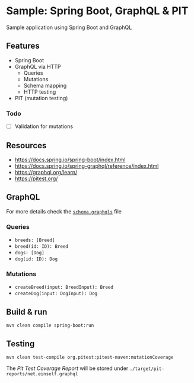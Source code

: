 # Sample: Spring Boot, GraphQL & PIT

Sample application using Spring Boot and GraphQL

## Features

* Spring Boot
* GraphQL via HTTP
  * Queries
  * Mutations
  * Schema mapping
  * HTTP testing
* PIT (mutation testing)

### Todo

* [ ] Validation for mutations

## Resources

* https://docs.spring.io/spring-boot/index.html
* https://docs.spring.io/spring-graphql/reference/index.html
* https://graphql.org/learn/
* https://pitest.org/

## GraphQL

For more details check the [`schema.graphqls`](./src/main/resources/graphql/schema.graphqls) file

### Queries

* `breeds: [Breed]`
* `breed(id: ID): Breed`
* `dogs: [Dog]`
* `dog(id: ID): Dog`

### Mutations

* `createBreed(input: BreedInput): Breed`
* `createDog(input: DogInput): Dog`

## Build & run

```shell
mvn clean compile spring-boot:run
```

## Testing

```shell
mvn clean test-compile org.pitest:pitest-maven:mutationCoverage
```

The *Pit Test Coverage Report* will be stored under `./target/pit-reports/net.einself.graphql`